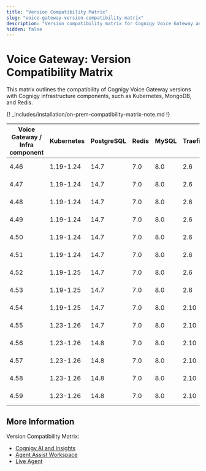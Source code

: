 ```yaml
---
title: "Version Compatibility Matrix"
slug: "voice-gateway-version-compatibility-matrix"
description: "Version compatibility matrix for Cognigy Voice Gateway and Infrastructure Components provides valuable insights and ensures seamless integration and upgrades for optimal performance."
hidden: false
---
```


# Voice Gateway: Version Compatibility Matrix

This matrix outlines the compatibility of Cognigy Voice Gateway versions with Cognigy infrastructure components,
such as Kubernetes, MongoDB, and Redis. 

{! _includes/installation/on-prem-compatibility-matrix-note.md !}

| Voice Gateway /<br> Infra component | Kubernetes | PostgreSQL | Redis | MySQL | Traefik | InfluxDB | Helm          |
|-------------------------------------|------------|------------|-------|-------|---------|----------|---------------|
| 4.46                                | 1.19-1.24  | 14.7       | 7.0   | 8.0   | 2.6     | 1.8      | 3.8 or higher |
| 4.47                                | 1.19-1.24  | 14.7       | 7.0   | 8.0   | 2.6     | 1.8      | 3.8 or higher |
| 4.48                                | 1.19-1.24  | 14.7       | 7.0   | 8.0   | 2.6     | 1.8      | 3.8 or higher |
| 4.49                                | 1.19-1.24  | 14.7       | 7.0   | 8.0   | 2.6     | 1.8      | 3.8 or higher |
| 4.50                                | 1.19-1.24  | 14.7       | 7.0   | 8.0   | 2.6     | 1.8      | 3.8 or higher |
| 4.51                                | 1.19-1.24  | 14.7       | 7.0   | 8.0   | 2.6     | 1.8      | 3.8 or higher |
| 4.52                                | 1.19-1.25  | 14.7       | 7.0   | 8.0   | 2.6     | 1.8      | 3.8 or higher |
| 4.53                                | 1.19-1.25  | 14.7       | 7.0   | 8.0   | 2.6     | 1.8      | 3.8 or higher |
| 4.54                                | 1.19-1.25  | 14.7       | 7.0   | 8.0   | 2.10    | 1.8      | 3.9 or higher |
| 4.55                                | 1.23-1.26  | 14.7       | 7.0   | 8.0   | 2.10    | 1.8      | 3.9 or higher |
| 4.56                                | 1.23-1.26  | 14.8       | 7.0   | 8.0   | 2.10    | 1.8      | 3.9 or higher |
| 4.57                                | 1.23-1.26  | 14.8       | 7.0   | 8.0   | 2.10    | 1.8      | 3.9 or higher |
| 4.58                                | 1.23-1.26  | 14.8       | 7.0   | 8.0   | 2.10    | 1.8      | 3.9 or higher |
| 4.59                                | 1.23-1.26  | 14.8       | 7.0   | 8.0   | 2.10    | 1.8      | 3.9 or higher |

## More Information

Version Compatibility Matrix:

- [Cognigy.AI and Insights](../../ai/installation/version-compatibility-matrix.md)
- [Agent Assist Workspace](../../agent-assist/installation/version-compatibility-matrix.md)
- [Live Agent](../../live-agent/installation/deployment/version-compatibility-matrix.md)
